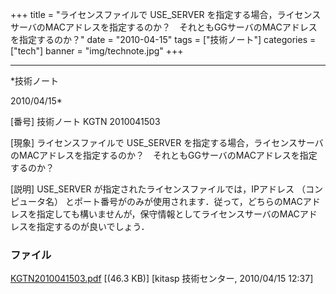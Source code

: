 ﻿+++
title = "ライセンスファイルで USE_SERVER を指定する場合，ライセンスサーバのMACアドレスを指定するのか？　それともGGサーバのMACアドレスを指定するのか？"
date = "2010-04-15"
tags = ["技術ノート"]
categories = ["tech"]
banner = "img/technote.jpg"
+++

-----------------------------------------------------------------------------------------------------------------------------

*技術ノート

2010/04/15*


[番号]
技術ノート KGTN 2010041503

[現象]
ライセンスファイルで USE_SERVER
を指定する場合，ライセンスサーバのMACアドレスを指定するのか？　それともGGサーバのMACアドレスを指定するのか？

[説明]
USE_SERVER が指定されたライセンスファイルでは，IPアドレス
（コンピュータ名）
とポート番号がのみが使用されます．従って，どちらのMACアドレスを指定しても構いませんが，保守情報としてライセンスサーバのMACアドレスを指定するのが良いでしょう．


### ファイル

 
 


[KGTN2010041503.pdf](http://techreport.kitasp.net/attachments/download/139/KGTN2010041503.pdf)
 [(46.3 KB)] [kitasp 技術センター, 2010/04/15
12:37]


 


 

